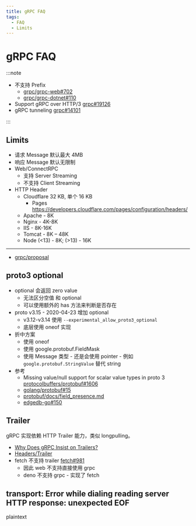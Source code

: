 ```yaml
---
title: gRPC FAQ
tags:
  - FAQ
  - Limits
---
```


# gRPC FAQ

:::note

- 不支持 Prefix
  - [grpc/grpc-web#702](https://github.com/grpc/grpc-web/issues/702)
  - [grpc/grpc-dotnet#110](https://github.com/grpc/grpc-dotnet/issues/110)
- Support gRPC over HTTP/3 [grpc#19126](https://github.com/grpc/grpc/issues/19126)
- gRPC tunneling [grpc#14101](https://github.com/grpc/grpc/issues/14101)

:::

## Limits

- 请求 Message 默认最大 4MB
- 响应 Message 默认无限制
- Web/ConnectRPC
  - 支持 Server Streaming
  - 不支持 Client Streaming
- HTTP Header
  - Cloudflare 32 KB, 单个 16 KB
    - Pages https://developers.cloudflare.com/pages/configuration/headers/
  - Apache - 8K
  - Nginx - 4K-8K
  - IIS - 8K-16K
  - Tomcat - 8K – 48K
  - Node (<13) - 8K; (>13) - 16K

---

- [grpc/proposal](https://github.com/grpc/proposal)

## proto3 optional

- optional 会返回 zero value
  - 无法区分空值 和 optional
  - 可以使用额外的 has 方法来判断是否存在
- proto v3.15 - 2020-04-23 增加 optional
  - v3.12-v3.14 使用 `--experimental_allow_proto3_optional`
  - 底层使用 oneof 实现
- 折中方案
  - 使用 oneof
  - 使用 google.protobuf.FieldMask
  - 使用 Message 类型 - 还是会使用 pointer - 例如 `google.protobuf.StringValue` 替代 string
- 参考
  - Missing value/null support for scalar value types in proto 3 [protocolbuffers/protobuf#1606](https://github.com/protocolbuffers/protobuf/issues/1606)
  - [golang/protobuf#15](https://github.com/golang/protobuf/issues/15)
  - [protobuf/docs/field_presence.md](https://github.com/protocolbuffers/protobuf/blob/main/docs/field_presence.md)
  - [edgedb-go#150](https://github.com/edgedb/edgedb-go/issues/150)

## Trailer

gRPC 实现依赖 HTTP Trailer 能力，类似 longpulling。

- [Why Does gRPC Insist on Trailers?](https://carlmastrangelo.com/blog/why-does-grpc-insist-on-trailers)
- [Headers/Trailer](https://developer.mozilla.org/en-US/docs/Web/HTTP/Headers/Trailer)
- fetch 不支持 trailer [fetch#981](https://github.com/whatwg/fetch/issues/981)
  - 因此 web 不支持直接使用 grpc
  - deno 不支持 grpc - 实现了 fetch

## transport: Error while dialing reading server HTTP response: unexpected EOF

plaintext
